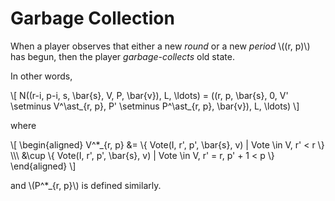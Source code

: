 # Garbage Collection

When a player observes that either a new _round_ or a new _period_
\\((r, p)\\) has begun, then the player _garbage-collects_ old state.

In other words,

\\[
N((r-i, p-i, s, \bar{s}, V, P, \bar{v}), L, \ldots)
= ((r, p, \bar{s}, 0, V' \setminus V^\ast_{r, p}, P' \setminus P^\ast_{r, p}, \bar{v}), L, \ldots)
\\]

where

\\[
\begin{aligned}
V^*_{r, p}
&=    \\{ Vote(I, r', p', \bar{s}, v) | Vote \in V, r' < r \\} \\\\\\
&\cup \\{ Vote(I, r', p', \bar{s}, v) | Vote \in V, r' = r, p' + 1 < p \\}
\end{aligned}
\\]

and \\(P^*_{r, p}\\) is defined similarly.